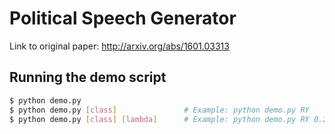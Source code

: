 # Political Speech Generator

Link to original paper: http://arxiv.org/abs/1601.03313



## Running the demo script

```sh
$ python demo.py
$ python demo.py [class]               # Example: python demo.py RY
$ python demo.py [class] [lambda]      # Example: python demo.py RY 0.25
```
